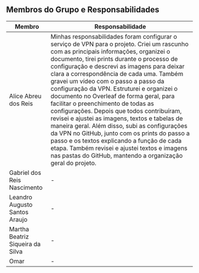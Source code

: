 ## Membros do Grupo e Responsabilidades

| Membro | Responsabilidade |
|--------|---------|
| Alice Abreu dos Reis | Minhas responsabilidades foram configurar o serviço de VPN para o projeto. Criei um rascunho com as principais informações, organizei o documento, tirei prints durante o processo de configuração e descrevi as imagens para deixar clara a correspondência de cada uma. Também gravei um vídeo com o passo a passo da configuração da VPN. Estruturei e organizei o documento no Overleaf de forma geral, para facilitar o preenchimento de todas as configurações. Depois que todos contribuíram, revisei e ajustei as imagens, textos e tabelas de maneira geral. Além disso, subi as configurações da VPN no GitHub, junto com os prints do passo a passo e os textos explicando a função de cada etapa. Também revisei e ajustei textos e imagens nas pastas do GitHub, mantendo a organização geral do projeto.    |
| Gabriel dos Reis Nascimento | - |
| Leandro Augusto Santos Araujo | - |
| Martha Beatriz Siqueira da Silva | - |
| Omar | -|